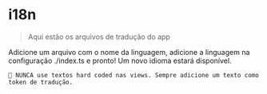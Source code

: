 # i18n

> Aqui estão os arquivos de tradução do app

Adicione um arquivo com o nome da linguagem, adicione a linguagem na configuração ./index.ts e pronto! Um novo idioma estará disponível.

```
🚨 NUNCA use textos hard coded nas views. Sempre adicione um texto como token de tradução.
```
